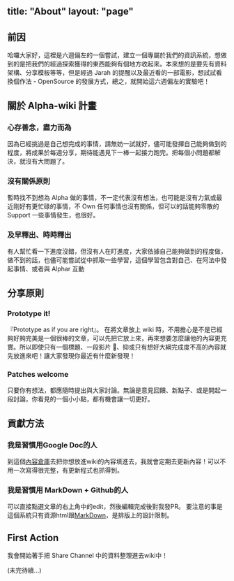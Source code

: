title: "About"
layout: "page"
---
## 前因

哈囉大家好，這裡是六週偏左的一個嘗試，建立一個專屬於我們的資訊系統，想做到的是把我們的經過探索獲得的東西能夠有個地方收起來。本來想的是要先有資料架構、分享模板等等，但是經過 Jarah 的提醒以及最近看的一部電影，想試試看換個作法 - OpenSource 的發展方式，總之，就開始這六週偏左的實驗吧！

## 關於 Alpha-wiki 計畫

### 心存善念，盡力而為

因為已經挑過是自己想完成的事情，請無妨一試就好，儘可能發揮自己能夠做到的程度，將成果於每週分享，期待能遇見下一棒一起接力跑完。把每個小問題都解決，就沒有大問題了。

### 沒有關係原則

暫時找不到想為 Alpha 做的事情，不一定代表沒有想法，也可能是沒有力氣或最近剛好有更忙碌的事情，不 Own 任何事情也沒有關係，但可以的話能夠零散的 Support 一些事情發生，也很好。

### 及早釋出、時時釋出

有人幫忙看一下進度沒錯，但沒有人在盯進度，大家依據自己能夠做到的程度做，做不到的話，也儘可能嘗試從中抓取一些學習，這個學習包含對自己、在阿法中發起事情、或者與 Alphar 互動

## 分享原則

### Prototype it!

『Prototype as if you are right』。
在將文章放上 wiki 時，不用擔心是不是已經夠好夠完美是一個很棒的文章，可以先把它放上來，再來想要怎麼讓他的內容更充實。所以即使只有一個標題、一段影片 、抑或只有想好大綱完成度不高的內容就先放進來吧！讓大家發現你最近有什麼新發現！

### Patches welcome

只要你有想法，都應隨時提出與大家討論。無論是意見回饋、新點子、或是開起一段討論，你看見的一個小小點，都有機會讓一切更好。

## 貢獻方法
### 我是習慣用Google Doc的人
到這個[內容倉庫](https://docs.google.com/document/d/1Bg4-TT_-VAVwaF2yNxkAlsriMTuT2_2XoL2lRz4R6rU/edit?usp=sharing)去把你想放進wiki的內容填進去，我就會定期去更新內容！可以不用一次寫得很完整，有更新程式也抓得到。

### 我是習慣用 MarkDown + Github的人
可以直接點選文章的右上角中的edit，然後編輯完成後對我發PR。
要注意的事是這個系統只有資源html跟[MarkDown](https://hackmd.io/s/features-tw)，是排版上的設計限制。


## First Action
我會開始著手把 Share Channel 中的資料整理進去wiki中！

(未完待續...)
